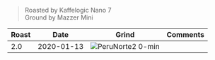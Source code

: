 > Roasted by Kaffelogic Nano 7<br>
> Ground by Mazzer Mini

| Roast | Date       | Grind | Comments |
|-------|------------|-------|----------
| 2.0   | 2020-01-13 | ![PeruNorte2 0-min](https://user-images.githubusercontent.com/2862029/72641257-8d023600-39ce-11ea-876e-878dc4613678.jpeg) | 
